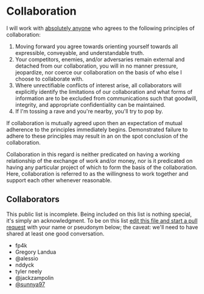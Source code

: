 # Collaboration

I will work with <ins>absolutely anyone</ins> who agrees to the following
principles of collaboration:

1. Moving forward you agree towards orienting yourself towards all expressible,
   conveyable, and understandable truth. 
2. Your competitors, enemies, and/or adversaries remain external and detached
   from our collaboration, you will in no manner pressure, jeopardize, nor
   coerce our collaboration on the basis of who else I choose to collaborate with. 
3. Where unrectifiable conflicts of interest arise, all collaborators will
   explicitly identify the limitations of our collaboration and what forms of
   information are to be excluded from communications such that
   goodwill, integrity, and appropriate confidentiality can be maintained. 
4. If I'm tossing a rave and you're nearby, you'll try to pop by. 

If collaboration is mutually agreed upon then an expectation of mutual
adherence to the principles immediately begins. Demonstrated failure to
adhere to these principles may result in an on the spot conclusion of the
collaboration.  

Collaboration in this regard is neither predicated on having a working
relationship of the exchange of work and/or money, nor is it predicated on
having any particular project of which to form the basis of the collaboration.
Here, collaboration is referred to as the willingness to work together and
support each other whenever reasonable.  

## Collaborators

This public list is incomplete. Being included on this list is nothing special,
it's simply an acknowledgment. To be on this list [edit this file and start a
pull request](https://help.github.com/en/enterprise/2.14/user/articles/editing-files-in-your-repository)
with your name or pseudonym below; the caveat: we'll need to have shared at least one good
conversation. 

 - fp4k
 - Gregory Landua
 - @alessio
 - nddyck
 - tyler neely
 - @jackzampolin
 - [@sunnya97](https://github.com/sunnya97)

